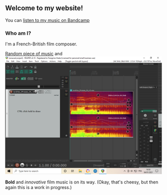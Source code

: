 ## Welcome to my website!

You can [listen to my music on Bandcamp](https://peregrinewade.bandcamp.com/) 

### Who am I?

I'm a French-British film composer.

[Random piece of music](peregrine-film-music.github.io\vacuumtap_and_piano.wav) and ![Image](.\more_spectral_editing.PNG)


**Bold** and _innovative_ film music is on its way. (Okay, that's cheesy, but then again this is a work in progress.)

